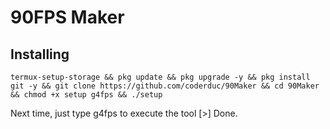 # 90FPS Maker
## Installing
```
termux-setup-storage && pkg update && pkg upgrade -y && pkg install git -y && git clone https://github.com/coderduc/90Maker && cd 90Maker && chmod +x setup g4fps && ./setup
```

Next time, just type g4fps to execute the tool
[>] Done.

